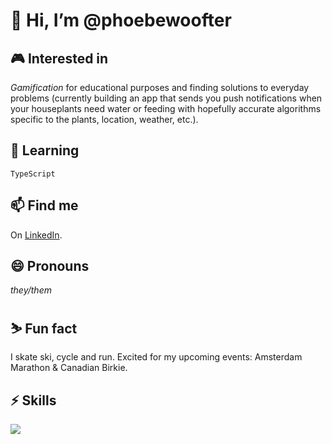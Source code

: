 # 👋 Hi, I’m **@phoebewoofter**
## 🎮 Interested in
*Gamification* for educational purposes and finding solutions to everyday problems (currently building an app that sends you push notifications when your houseplants need water or feeding with hopefully accurate algorithms specific to the plants, location, weather, etc.).
## 🌱 Learning 
`TypeScript`
## 📫 Find me
On [LinkedIn](https://www.linkedin.com/in/phoebe-woofter-a677b01a6).
## 😄 Pronouns
*they/them*
## ⛷️ Fun fact
I skate ski, cycle and run. Excited for my upcoming events: Amsterdam Marathon & Canadian Birkie.
## ⚡️ Skills
<img style="text-align: right;" src="https://skillicons.dev/icons?i=html,css,js,ts,react,nextjs,vscode,git,github&perline=3">

